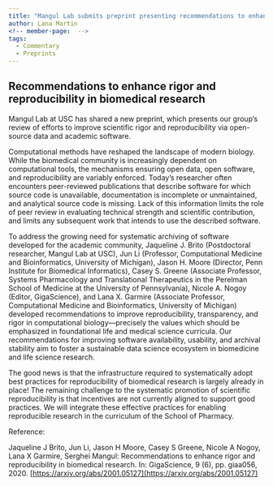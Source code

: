 ```yaml
---
title: "Mangul Lab submits preprint presenting recommendations to enhance rigor and reproducibility in biomedical research"
author: Lana Martin
<!-- member-page:  -->
tags:
  - Commentary
  - Preprints
---
```


## Recommendations to enhance rigor and reproducibility in biomedical research

Mangul Lab at USC has shared a new preprint, which presents our group’s review of efforts to improve scientific rigor and reproducibility via open-source data and academic software.

Computational methods have reshaped the landscape of modern biology. While the biomedical community is increasingly dependent on computational tools, the mechanisms ensuring open data, open software, and reproducibility are variably enforced. Today’s researcher often encounters peer-reviewed publications that describe software for which source code is unavailable, documentation is incomplete or unmaintained, and analytical source code is missing. Lack of this information limits the role of peer review in evaluating technical strength and scientific contribution, and limits any subsequent work that intends to use the described software.

To address the growing need for systematic archiving of software developed for the academic community, Jaqueline J. Brito (Postdoctoral researcher, Mangul Lab at USC), Jun Li (Professor, Computational Medicine and Bioinformatics, University of Michigan), Jason H. Moore (Director, Penn Institute for Biomedical Informatics), Casey S. Greene (Associate Professor, Systems Pharmacology and Translational Therapeutics in the Perelman School of Medicine at the University of Pennsylvania), Nicole A. Nogoy (Editor, GigaScience), and Lana X. Garmire (Associate Professor, Computational Medicine and Bioinformatics, University of Michigan) developed recommendations to improve reproducibility, transparency, and rigor in computational biology—precisely the values which should be emphasized in foundational life and medical science curricula. Our recommendations for improving software availability, usability, and archival stability aim to foster a sustainable data science ecosystem in biomedicine and life science research.

The good news is that the infrastructure required to systematically adopt best practices for reproducibility of biomedical research is largely already in place! The remaining challenge to the systematic promotion of scientific reproducibility is that incentives are not currently aligned to support good practices. We will integrate these effective practices for enabling reproducible research in the curriculum of the School of Pharmacy.

Reference:

Jaqueline J Brito, Jun Li, Jason H Moore, Casey S Greene, Nicole A Nogoy, Lana X Garmire, Serghei Mangul: Recommendations to enhance rigor and reproducibility in biomedical research. In: GigaScience, 9 (6), pp. giaa056, 2020.
[https://arxiv.org/abs/2001.05127](https://arxiv.org/abs/2001.05127)


